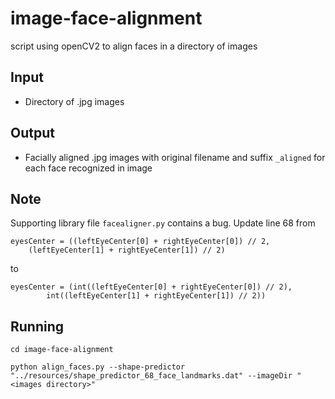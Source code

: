 # image-face-alignment
script using openCV2 to align faces in a directory of images

## Input
- Directory of .jpg images

## Output
- Facially aligned .jpg images with original filename and suffix `_aligned` for each face recognized in image

## Note
Supporting library file `facealigner.py` contains a bug. Update line 68 from 
```
eyesCenter = ((leftEyeCenter[0] + rightEyeCenter[0]) // 2,
    (leftEyeCenter[1] + rightEyeCenter[1]) // 2)
```
to 


```
eyesCenter = (int((leftEyeCenter[0] + rightEyeCenter[0]) // 2),
        int((leftEyeCenter[1] + rightEyeCenter[1]) // 2))
```


## Running
```
cd image-face-alignment

python align_faces.py --shape-predictor "../resources/shape_predictor_68_face_landmarks.dat" --imageDir "<images directory>"
```
